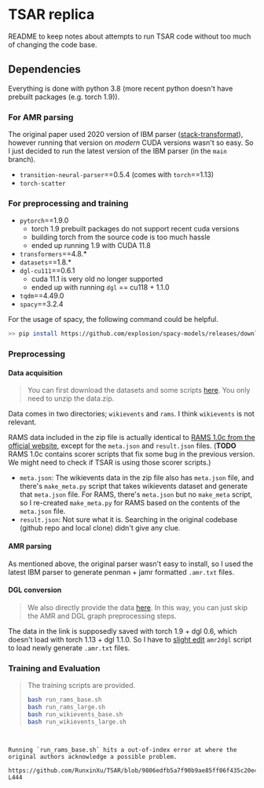 # TSAR replica

README to keep notes about attempts to run TSAR code without too much of changing the code base.

## Dependencies

Everything is done with python 3.8
(more recent python doesn't have prebuilt packages (e.g. torch 1.9)).

### For AMR parsing 
The original paper used 2020 version of IBM parser ([stack-transformat](https://github.com/IBM/transition-amr-parser/tree/stack-transformer)), however running that version on _modern_ CUDA versions wasn't so easy. So I just decided to run the latest version of the IBM parser (in the `main` branch).

- `transition-neural-parser`==0.5.4 (comes with `torch`==1.13)
- `torch-scatter`

### For preprocessing and training
- `pytorch`==1.9.0 
  - torch 1.9 prebuilt packages do not support recent cuda versions
  - building torch from the source code is too much hassle 
  - ended up running 1.9 with CUDA 11.8
- `transformers`==4.8.*
- `datasets`==1.8.*
- `dgl-cu111`==0.6.1
  - cuda 11.1 is very old no longer supported
  - ended up with running `dgl` == cu118 + 1.1.0
- `tqdm`==4.49.0
- `spacy`==3.2.4

For the usage of spacy, the following command could be helpful.

```bash
>> pip install https://github.com/explosion/spacy-models/releases/download en_core_web_sm-3.2.0/en_core_web_sm-3.2.0.tar.gz
```

### Preprocessing

#### Data acquisition

> You can first download the datasets and some scripts [here](https://drive.google.com/file/d/1euuD7ST94b5smaUFo6ROLW_ZasHwDpib/view?usp=sharing).
> You only need to unzip the data.zip.

Data comes in two directories; `wikievents` and `rams`. I think `wikievents` is not relevant. 

RAMS data included in the zip file is actually identical to [RAMS 1.0c from the official website](https://nlp.jhu.edu/rams/), except for the `meta.json` and `result.json` files. 
(**TODO** RAMS 1.0c contains scorer scripts that fix some bug in the previous version. We might need to check if TSAR is using those scorer scripts.) 

* `meta.json`: The wikievents data in the zip file also has `meta.json` file, and there's `make_meta.py` script that takes wikievents dataset and generate that `meta.json` file. For RAMS, there's `meta.json` but no `make_meta` script, so I re-created `make_meta.py` for RAMS based on the contents of the `meta.json` file. 
* `result.json`: Not sure what it is. Searching in the original codebase (github repo and local clone) didn't give any clue.

#### AMR parsing

As mentioned above, the original parser wasn't easy to install, so I used the latest IBM parser to generate penman + jamr formatted `.amr.txt` files. 

#### DGL conversion 

> We also directly provide the data [here](https://drive.google.com/drive/folders/1GBmvZJJP6f0jUmFaAuvk_q7Nbw_lElH0?usp=sharing).
> In this way, you can just skip the AMR and DGL graph preprocessing steps.
 
The data in the link is supposedly saved with torch 1.9 + dgl 0.6, which doesn't load with torch 1.13 + dgl 1.1.0. So I have to [slight edit](https://github.com/keighrim/tsar-replica/commit/59619d3aab26ddf3516e96cd1af9d5913196536b) `amr2dgl` script to load newly generate `.amr.txt` files. 

### Training and Evaluation

> The training scripts are provided.
> 
> ```bash
> bash run_rams_base.sh
> bash run_rams_large.sh
> bash run_wikievents_base.sh
> bash run_wikievents_large.sh
```


Running `run_rams_base.sh` hits a out-of-index error at where the original authors acknowledge a possible problem. 

https://github.com/RunxinXu/TSAR/blob/9806edfb5a7f90b9ae85ff06f435c20e4222be59/code/run.py#L443-L444
